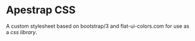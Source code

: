 Apestrap CSS
============

A custom stylesheet based on bootstrap/3 and flat-ui-colors.com for use as a *css library*. 
